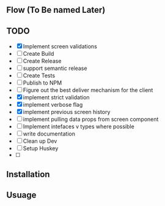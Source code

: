 ## Flow (To Be named Later)

## TODO
- [x] Implement screen validations
- [ ] Create Build
- [ ] Create Release
- [ ] support semantic release
- [ ] Create Tests
- [ ] Publish to NPM
- [ ] Figure out the best deliver mechanism for the client
- [x] implement strict validation
- [x] implement verbose flag
- [x] implement previous screen history
- [ ] implement pulling data props from screen component
- [ ] Implement intefaces v types where possible
- [ ] write documentation
- [ ] Clean up Dev
- [ ] Setup Huskey
- [ ]

## Installation
<!-- TODO: Add installation instruction -->

## Usuage
